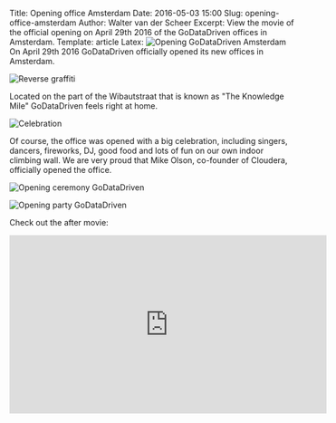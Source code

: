 Title: Opening office Amsterdam
Date: 2016-05-03 15:00
Slug: opening-office-amsterdam
Author: Walter van der Scheer
Excerpt: View the movie of the official opening on April 29th 2016 of the GoDataDriven offices in Amsterdam.
Template: article
Latex:
![Opening GoDataDriven Amsterdam](/images/office-opening/godatadriven-singers-2.jpg "Opening GoDataDriven Amsterdam")
<span class="lead">
On April 29th 2016 GoDataDriven officially opened its new offices in Amsterdam. </span>

![Reverse graffiti](/images/office-opening/godatadriven-nowopen.jpg "GoDataDriven now open in Amsterdam")

Located on the part of the Wibautstraat that is known as "The Knowledge Mile" GoDataDriven feels right at home. 

![Celebration](/images/office-opening/godatadriven-confetti.jpt "Celebration")

Of course, the office was opened with a big celebration, including singers, dancers, fireworks, DJ, good food and lots of fun on our own indoor climbing wall. We are very proud that Mike Olson, co-founder of Cloudera, officially opened the office.

![Opening ceremony GoDataDriven](/images/office-opening/godatadriven-opening.jpg "Opening ceremony")

![Opening party GoDataDriven](/images/office-opening/godatadriven-party.jpg "Opening party GoDataDriven")

Check out the after movie:

<iframe width="560" height="315" src="https://www.youtube.com/embed/tcMy2Ac2yGE?rel=0" frameborder="0" allowfullscreen></iframe>
